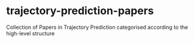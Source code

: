 # trajectory-prediction-papers
Collection of Papers in Trajectory Prediction categorised according to the high-level structure
